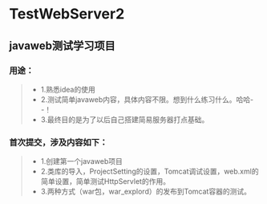 # TestWebServer2

## javaweb测试学习项目

### 用途：
>* 1.熟悉idea的使用
>* 2.测试简单javaweb内容，具体内容不限。想到什么练习什么。哈哈- -！
>* 3.最终目的是为了以后自己搭建简易服务器打点基础。

### 首次提交，涉及内容如下： 
>* 1.创建第一个javaweb项目 
>* 2.类库的导入，ProjectSetting的设置，Tomcat调试设置，web.xml的简单设置，简单测试HttpServlet的作用。 
>* 3.两种方式（war包，war_explord）的发布到Tomcat容器的测试。
